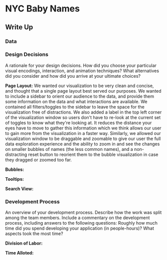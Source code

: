 # NYC Baby Names

## Write Up

### Data


### Design Decisions

A rationale for your design decisions. How did you choose your particular visual encodings, interaction, and animation techniques? What alternatives did you consider and how did you arrive at your ultimate choices?

**Page Layout:** We wanted our visualization to be very clean and concise, and thought that a single page layout best served our purposes. We wanted to include a sidebar to orient our audience to the data, and provide them some information on the data and what interactions are available. We contained all filters/toggles to the sidebar to leave the space for the visualization free of distractions. We also added a label in the top left corner of the visualization window so users don't have to re-look at the current set of toggles to know what they're looking at. It reduces the distance your eyes have to move to gather this information which we think allows our user to gain more from the visualization in a faster way. Similarly, we allowed our visualization window to be draggable and zoomable to give our user the full data exploration experience and the ability to zoom in and see the changes on smaller bubbles of names (the less common names), and a non-distracting reset button to reorient them to the bubble visualization in case they dragged or zoomed too far. 

**Bubbles:**

**Tooltips:**

**Search View:**

### Development Process

An overview of your development process. Describe how the work was split among the team members. Include a commentary on the development process, including answers to the following questions: Roughly how much time did you spend developing your application (in people-hours)? What aspects took the most time?

**Division of Labor:**

**Time Alloted:**


